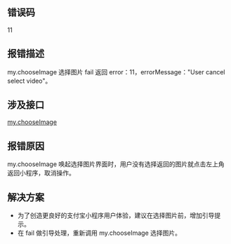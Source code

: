 ## 错误码
11

## 报错描述
my.chooseImage 选择图片 fail 返回 error：11，errorMessage："User cancel select video"。 

## 涉及接口
[my.chooseImage](https://opendocs.alipay.com/mini/api/media/image/my.chooseimage)

## 报错原因
my.chooseImage 唤起选择图片界面时，用户没有选择返回的图片就点击左上角返回小程序，取消操作。 

## 解决方案

- 为了创造更良好的支付宝小程序用户体验，建议在选择图片前，增加引导提示。
- 在 fail 做引导处理，重新调用 my.chooseImage 选择图片。

 <br /> 
